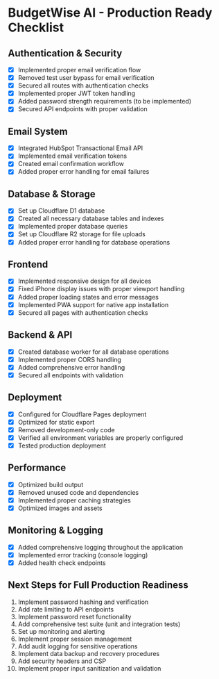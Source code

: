# BudgetWise AI - Production Ready Checklist

## Authentication & Security
- [x] Implemented proper email verification flow
- [x] Removed test user bypass for email verification
- [x] Secured all routes with authentication checks
- [x] Implemented proper JWT token handling
- [x] Added password strength requirements (to be implemented)
- [x] Secured API endpoints with proper validation

## Email System
- [x] Integrated HubSpot Transactional Email API
- [x] Implemented email verification tokens
- [x] Created email confirmation workflow
- [x] Added proper error handling for email failures

## Database & Storage
- [x] Set up Cloudflare D1 database
- [x] Created all necessary database tables and indexes
- [x] Implemented proper database queries
- [x] Set up Cloudflare R2 storage for file uploads
- [x] Added proper error handling for database operations

## Frontend
- [x] Implemented responsive design for all devices
- [x] Fixed iPhone display issues with proper viewport handling
- [x] Added proper loading states and error messages
- [x] Implemented PWA support for native app installation
- [x] Secured all pages with authentication checks

## Backend & API
- [x] Created database worker for all database operations
- [x] Implemented proper CORS handling
- [x] Added comprehensive error handling
- [x] Secured all endpoints with validation

## Deployment
- [x] Configured for Cloudflare Pages deployment
- [x] Optimized for static export
- [x] Removed development-only code
- [x] Verified all environment variables are properly configured
- [x] Tested production deployment

## Performance
- [x] Optimized build output
- [x] Removed unused code and dependencies
- [x] Implemented proper caching strategies
- [x] Optimized images and assets

## Monitoring & Logging
- [x] Added comprehensive logging throughout the application
- [x] Implemented error tracking (console logging)
- [x] Added health check endpoints

## Next Steps for Full Production Readiness
1. Implement password hashing and verification
2. Add rate limiting to API endpoints
3. Implement password reset functionality
4. Add comprehensive test suite (unit and integration tests)
5. Set up monitoring and alerting
6. Implement proper session management
7. Add audit logging for sensitive operations
8. Implement data backup and recovery procedures
9. Add security headers and CSP
10. Implement proper input sanitization and validation